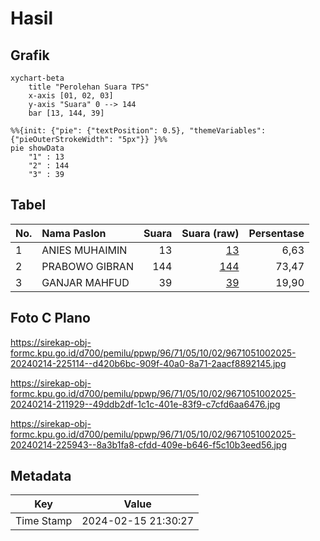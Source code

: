 # Hasil

## Grafik

```mermaid
xychart-beta
    title "Perolehan Suara TPS"
    x-axis [01, 02, 03]
    y-axis "Suara" 0 --> 144
    bar [13, 144, 39]
```

```mermaid
%%{init: {"pie": {"textPosition": 0.5}, "themeVariables": {"pieOuterStrokeWidth": "5px"}} }%%
pie showData
    "1" : 13
    "2" : 144
    "3" : 39
```

## Tabel

| No. | Nama Paslon    | Suara | Suara (raw) | Persentase |
|:--- |:-------------- | -----:| -----------:| ----------:|
| 1   | ANIES MUHAIMIN | 13    | [13][p-1]   | 6,63       |
| 2   | PRABOWO GIBRAN | 144   | [144][p-2]  | 73,47      |
| 3   | GANJAR MAHFUD  | 39    | [39][p-3]   | 19,90      |


[p-1]: https://github.com/gigit-pemilu/pemilu-2024-96-papua-barat-daya/blob/main/pilpres/hitung-suara/sub/96-papua-barat-daya/sub/71-kota-sorong/sub/05-sorong-utara/sub/1002-malanu/sub/025-tps/sub/paslon-1.txt
[p-2]: https://github.com/gigit-pemilu/pemilu-2024-96-papua-barat-daya/blob/main/pilpres/hitung-suara/sub/96-papua-barat-daya/sub/71-kota-sorong/sub/05-sorong-utara/sub/1002-malanu/sub/025-tps/sub/paslon-2.txt
[p-3]: https://github.com/gigit-pemilu/pemilu-2024-96-papua-barat-daya/blob/main/pilpres/hitung-suara/sub/96-papua-barat-daya/sub/71-kota-sorong/sub/05-sorong-utara/sub/1002-malanu/sub/025-tps/sub/paslon-3.txt

## Foto C Plano

https://sirekap-obj-formc.kpu.go.id/d700/pemilu/ppwp/96/71/05/10/02/9671051002025-20240214-225114--d420b6bc-909f-40a0-8a71-2aacf8892145.jpg

https://sirekap-obj-formc.kpu.go.id/d700/pemilu/ppwp/96/71/05/10/02/9671051002025-20240214-211929--49ddb2df-1c1c-401e-83f9-c7cfd6aa6476.jpg

https://sirekap-obj-formc.kpu.go.id/d700/pemilu/ppwp/96/71/05/10/02/9671051002025-20240214-225943--8a3b1fa8-cfdd-409e-b646-f5c10b3eed56.jpg


## Metadata

| Key        | Value               |
| ---------- | ------------------- |
| Time Stamp | 2024-02-15 21:30:27 |



